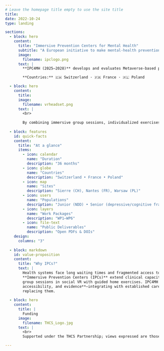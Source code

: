 ```yaml
---
# Leave the homepage title empty to use the site title
title: 
date: 2022-10-24
type: landing

sections:
  - block: hero
    content:
      title: "Immersive Prevention Centers for Mental Health"
      subtitle: "A European initiative to make mental-health prevention immersive, accessible, and clinically validated."
	  image:
        filename: ipclogo.png
      text: |
        **IPC4MH (2025–2028)** develops and evaluates Metaverse-based prevention centers for mental health, combining **XR/MR**, **AI-driven behavioral analysis**, and **clinical co-design**.

        **Countries:** 🇨🇭 Switzerland · 🇫🇷 France · 🇵🇱 Poland  

  - block: hero
    content:
      title: 
      image:
        filename: vrheadset.png
      text: |
        <br>
        
        By combining immersive group sessions, individualized exercises, and interoperable digital infrastructures, IPC4MH seeks to **extend clinical capacity**, **improve accessibility** for vulnerable populations, and **generate robust evidence** on acceptability, usability, and clinical impact across multiple European contexts.
        
  - block: features
    id: quick-facts
    content:
      title: "At a glance"
      items:
        - icon: calendar
          name: "Duration"
          description: "36 months"
        - icon: globe
          name: "Countries"
          description: "Switzerland • France • Poland"
        - icon: map
          name: "Sites"
          description: "Sierre (CH), Nantes (FR), Warsaw (PL)"
        - icon: users
          name: "Populations"
          description: "Junior (NDD) • Senior (depressive/cognitive frailty)"
        - icon: layers
          name: "Work Packages"
          description: "WP1–WP6"
        - icon: file-text
          name: "Public Deliverables"
          description: "Open PDFs & DOIs"
    design:
      columns: "3"
      
  - block: markdown
    id: value-proposition
    content:
      title: "Why IPCs?"
      text: |
        Health systems face long waiting times and fragmented access to mental-health services.
        **Immersive Prevention Centers (IPCs)** extend clinical capacity by combining supervised
        group sessions in social VR with guided home exercises. IPC4MH focuses on **safety,
        accessibility, and evidence**—integrating with established care pathways rather than
        replacing them.
	
  - block: hero
    content:
      title: |
        Funding
      image:
        filename: THCS_Logo.jpg
      text: |
        <br>
        Supported under the THCS Partnership; views expressed are those of the authors.

---
```

